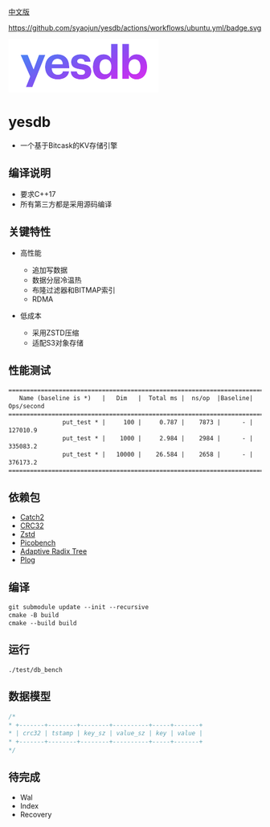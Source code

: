 [中文版](README_cn.md)

https://github.com/syaojun/yesdb/actions/workflows/ubuntu.yml/badge.svg

![yesdb](/logo/yesdb2.png)

# yesdb

- 一个基于Bitcask的KV存储引擎

## 编译说明

- 要求C++17
- 所有第三方都是采用源码编译

## 关键特性

- 高性能

  - 追加写数据
  - 数据分层冷温热
  - 布隆过滤器和BITMAP索引
  - RDMA

- 低成本

  - 采用ZSTD压缩
  - 适配S3对象存储

## 性能测试

```
===============================================================================
   Name (baseline is *)   |   Dim   |  Total ms |  ns/op  |Baseline| Ops/second
===============================================================================
               put_test * |     100 |     0.787 |    7873 |      - |   127010.9
               put_test * |    1000 |     2.984 |    2984 |      - |   335083.2
               put_test * |   10000 |    26.584 |    2658 |      - |   376173.2
===============================================================================
```

## 依赖包

- [Catch2](https://github.com/catchorg/Catch2)
- [CRC32](https://github.com/google/crc32c)
- [Zstd](https://github.com/facebook/zstd)
- [Picobench](https://github.com/iboB/picobench)
- [Adaptive Radix Tree](https://github.com/rafaelkallis/adaptive-radix-tree)
- [Plog](https://github.com/SergiusTheBest/plog)

## 编译

```console
git submodule update --init --recursive
cmake -B build
cmake --build build
```

## 运行

```console
./test/db_bench
```

## 数据模型

```c
/*
* +-------+--------+--------+----------+-----+-------+
* | crc32 | tstamp | key_sz | value_sz | key | value | 
* +-------+--------+--------+----------+-----+-------+
*/
```

## 待完成

- Wal
- Index
- Recovery
